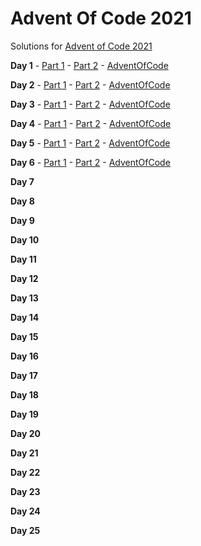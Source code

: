 # Advent Of Code 2021
Solutions for [Advent of Code 2021](https://adventofcode.com/2021/)

**Day 1**  - [Part 1](Day_1/Part_1/) - [Part 2](Day_1/Part_2/) - [AdventOfCode](https://adventofcode.com/2021/day/1)

**Day 2**  - [Part 1](Day_2/Part_1/) - [Part 2](Day_2/Part_2/) - [AdventOfCode](https://adventofcode.com/2021/day/2)

**Day 3**  - [Part 1](Day_3/Part_1/) - [Part 2](Day_3/Part_2/) - [AdventOfCode](https://adventofcode.com/2021/day/3)

**Day 4**  - [Part 1](Day_4/Part_1/) - [Part 2](Day_4/Part_2/) - [AdventOfCode](https://adventofcode.com/2021/day/4)

**Day 5**  - [Part 1](Day_5/Part_1/) - [Part 2](Day_5/Part_2/) - [AdventOfCode](https://adventofcode.com/2021/day/5)

**Day 6**  - [Part 1](Day_6/Part_1/) - [Part 2](Day_6/Part_2/) - [AdventOfCode](https://adventofcode.com/2021/day/6)

**Day 7**  <!-- - [Part 1](Day_7/Part_1/) - [Part 2](Day_7/Part_2/) - [AdventOfCode](https://adventofcode.com/2021/day/7) -->

**Day 8**  <!-- - [Part 1](Day_8/Part_1/) - [Part 2](Day_8/Part_2/) - [AdventOfCode](https://adventofcode.com/2021/day/8) -->

**Day 9**  <!-- - [Part 1](Day_9/Part_1/) - [Part 2](Day_9/Part_2/) - [AdventOfCode](https://adventofcode.com/2021/day/9) -->

**Day 10**  <!-- - [Part 1](Day_10/Part_1/) - [Part 2](Day_10/Part_2/) - [AdventOfCode](https://adventofcode.com/2021/day/10) -->

**Day 11**  <!-- - [Part 1](Day_11/Part_1/) - [Part 2](Day_11/Part_2/) - [AdventOfCode](https://adventofcode.com/2021/day/11) -->

**Day 12**  <!-- - [Part 1](Day_12/Part_1/) - [Part 2](Day_12/Part_2/) - [AdventOfCode](https://adventofcode.com/2021/day/12) -->

**Day 13**  <!-- - [Part 1](Day_13/Part_1/) - [Part 2](Day_13/Part_2/) - [AdventOfCode](https://adventofcode.com/2021/day/13) -->

**Day 14**  <!-- - [Part 1](Day_14/Part_1/) - [Part 2](Day_14/Part_2/) - [AdventOfCode](https://adventofcode.com/2021/day/14) -->

**Day 15**  <!-- - [Part 1](Day_15/Part_1/) - [Part 2](Day_15/Part_2/) - [AdventOfCode](https://adventofcode.com/2021/day/15) -->

**Day 16**  <!-- - [Part 1](Day_16/Part_1/) - [Part 2](Day_16/Part_2/) - [AdventOfCode](https://adventofcode.com/2021/day/16) -->

**Day 17**  <!-- - [Part 1](Day_17/Part_1/) - [Part 2](Day_17/Part_2/) - [AdventOfCode](https://adventofcode.com/2021/day/17) -->

**Day 18**  <!-- - [Part 1](Day_18/Part_1/) - [Part 2](Day_18/Part_2/) - [AdventOfCode](https://adventofcode.com/2021/day/18) -->

**Day 19**  <!-- - [Part 1](Day_19/Part_1/) - [Part 2](Day_19/Part_2/) - [AdventOfCode](https://adventofcode.com/2021/day/19) -->

**Day 20**  <!-- - [Part 1](Day_20/Part_1/) - [Part 2](Day_20/Part_2/) - [AdventOfCode](https://adventofcode.com/2021/day/20) -->

**Day 21**  <!-- - [Part 1](Day_21/Part_1/) - [Part 2](Day_21/Part_2/) - [AdventOfCode](https://adventofcode.com/2021/day/21) -->

**Day 22**  <!-- - [Part 1](Day_22/Part_1/) - [Part 2](Day_22/Part_2/) - [AdventOfCode](https://adventofcode.com/2021/day/22) -->

**Day 23**  <!-- - [Part 1](Day_23/Part_1/) - [Part 2](Day_23/Part_2/) - [AdventOfCode](https://adventofcode.com/2021/day/23) -->

**Day 24**  <!-- - [Part 1](Day_24/Part_1/) - [Part 2](Day_24/Part_2/) - [AdventOfCode](https://adventofcode.com/2021/day/24) -->

**Day 25**  <!-- - [Part 1](Day_25/Part_1/) - [Part 2](Day_25/Part_2/) - [AdventOfCode](https://adventofcode.com/2021/day/25) -->
